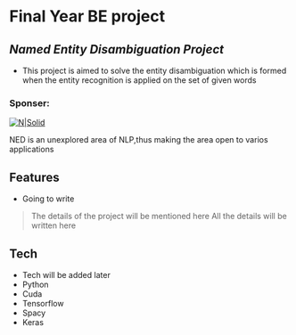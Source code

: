 # Final Year BE project 
## _Named Entity Disambiguation Project_  

- This project is aimed to solve the entity disambiguation which is formed when the entity recognition is applied on the set of given words

### Sponser:
[![N|Solid](https://upload.wikimedia.org/wikipedia/en/d/db/C-DAC_LogoTransp.png)](https://upload.wikimedia.org/wikipedia/en/d/db/C-DAC_LogoTransp.png)

NED is an unexplored area of NLP,thus making the area open to varios applications

## Features

- Going to write

> The details of the project will be mentioned here
> All the details will be written here


## Tech
- Tech will be added later
- Python
- Cuda
- Tensorflow
- Spacy
- Keras